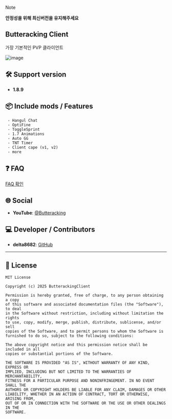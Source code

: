 > [!NOTE]
> **안정성을 위해 최신버전을 유지해주세요**

## Butteracking Client
가장 기본적인 PVP 클라이언트

![image](https://github.com/user-attachments/assets/a9436910-caa0-4fbd-aa6d-960a61adfa09)


## 🛠 Support version
- **1.8.9**

## 📦 Include mods / Features
```
 - Hangul Chat
 - OptiFine
 - ToggleSprint
 - 1.7 Animations
 - Auto GG
 - TNT Timer
 - Client cape (v1, v2)
 - more
```

## ❓ FAQ
[FAQ 확인](https://github.com/ButterackingClient/ButterackingClient/blob/main/FAQ.md)


## 🌐 Social
- **YouTube**: [@Butteracking](https://www.youtube.com/@Butteracking)


## 💻 Developer / Contributors
- **delta8682**: [GitHub](https://github.com/delta8682)

---

## 📜 License
```
MIT License

Copyright (c) 2025 ButterackingClient

Permission is hereby granted, free of charge, to any person obtaining a copy
of this software and associated documentation files (the "Software"), to deal
in the Software without restriction, including without limitation the rights
to use, copy, modify, merge, publish, distribute, sublicense, and/or sell
copies of the Software, and to permit persons to whom the Software is
furnished to do so, subject to the following conditions:

The above copyright notice and this permission notice shall be included in all
copies or substantial portions of the Software.

THE SOFTWARE IS PROVIDED "AS IS", WITHOUT WARRANTY OF ANY KIND, EXPRESS OR
IMPLIED, INCLUDING BUT NOT LIMITED TO THE WARRANTIES OF MERCHANTABILITY,
FITNESS FOR A PARTICULAR PURPOSE AND NONINFRINGEMENT. IN NO EVENT SHALL THE
AUTHORS OR COPYRIGHT HOLDERS BE LIABLE FOR ANY CLAIM, DAMAGES OR OTHER
LIABILITY, WHETHER IN AN ACTION OF CONTRACT, TORT OR OTHERWISE, ARISING FROM,
OUT OF OR IN CONNECTION WITH THE SOFTWARE OR THE USE OR OTHER DEALINGS IN THE
SOFTWARE.
```